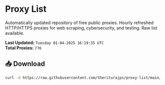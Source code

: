 # Proxy List

Automatically updated repository of free public proxies. Hourly refreshed HTTP/HTTPS proxies for web scraping, cybersecurity, and testing. Raw list available.

**Last Updated:** `Tuesday 01-04-2025 16:19:35 UTC`  
**Total Proxies:** `776`

## 📥 Download
```bash
curl -O https://raw.githubusercontent.com/theriturajps/proxy-list/main/proxies.txt
